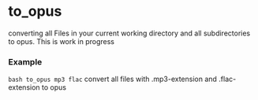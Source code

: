 # to_opus
converting all Files in your current working directory and all subdirectories to opus. This is work in progress

### Example
```bash to_opus mp3 flac``` convert all files with .mp3-extension and .flac-extension to opus
